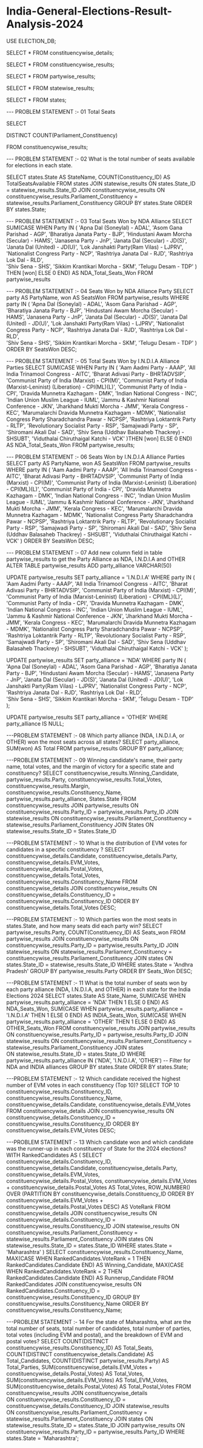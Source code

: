 # India-General-Elections-Result-Analysis-2024

USE ELECTION_DB;


SELECT * FROM constituencywise_details;

SELECT * FROM constituencywise_results;

SELECT * FROM partywise_results;

SELECT * FROM statewise_results;

SELECT * FROM states;





--- PROBLEM STATEMENT :- 01  Total Seats

SELECT 

DISTINCT COUNT(Parliament_Constituency)

FROM constituencywise_results;



--- PROBLEM STATEMENT :- 02 What is the total number of seats available for elections in each state.

SELECT states.State AS StateName, COUNT(Constituency_ID) AS TotalSeatsAvailable
FROM states
JOIN 
	statewise_results
	ON states.State_ID = statewise_results.State_ID
JOIN 
	constituencywise_results
	ON constituencywise_results.Parliament_Constituency = statewise_results.Parliament_Constituency
GROUP BY 
		states.State
ORDER BY
		states.State;

--- PROBLEM STATEMENT :- 03 Total Seats Won by NDA Alliance
SELECT 
	SUM(CASE
		WHEN Party IN (
		'Apna Dal (Soneylal) - ADAL',
		'Asom Gana Parishad - AGP',
		'Bharatiya Janata Party - BJP',
		'Hindustani Awam Morcha (Secular) - HAMS',
		'Janasena Party - JnP',
		'Janata Dal  (Secular) - JD(S)',
		'Janata Dal  (United) - JD(U)',
		'Lok Janshakti Party(Ram Vilas) - LJPRV',
		'Nationalist Congress Party - NCP',
		'Rashtriya Janata Dal - RJD',
		'Rashtriya Lok Dal - RLD',	
		'Shiv Sena - SHS',
		'Sikkim Krantikari Morcha - SKM',
		'Telugu Desam - TDP'
		) THEN [won]
		ELSE 0
	END) AS NDA_Total_Seats_Won
FROM partywise_results

--- PROBLEM STATEMENT :- 04 Seats Won by NDA Alliance Party
SELECT 
	party AS PartyName,
	won AS SeatsWon
	FROM 
		partywise_results
	WHERE 
		party IN (
		'Apna Dal (Soneylal) - ADAL',
		'Asom Gana Parishad - AGP',
		'Bharatiya Janata Party - BJP',
		'Hindustani Awam Morcha (Secular) - HAMS',
		'Janasena Party - JnP',
		'Janata Dal  (Secular) - JD(S)',
		'Janata Dal  (United) - JD(U)',
		'Lok Janshakti Party(Ram Vilas) - LJPRV',
		'Nationalist Congress Party - NCP',
		'Rashtriya Janata Dal - RJD',
		'Rashtriya Lok Dal - RLD',	
		'Shiv Sena - SHS',
		'Sikkim Krantikari Morcha - SKM',
		'Telugu Desam - TDP'
		)
ORDER BY SeatsWon DESC;

--- PROBLEM STATEMENT :- 05 Total Seats Won by I.N.D.I.A Alliance Parties
SELECT
	SUM(CASE
		WHEN Party IN (
			'Aam Aadmi Party - AAAP',
			'All India Trinamool Congress - AITC',
			'Bharat Adivasi Party - BHRTADVSIP',
			'Communist Party of India  (Marxist) - CPI(M)',
			'Communist Party of India  (Marxist-Leninist)  (Liberation) - CPI(ML)(L)',
			'Communist Party of India - CPI',
			'Dravida Munnetra Kazhagam - DMK',
			'Indian National Congress - INC',
			'Indian Union Muslim League - IUML',
			'Jammu & Kashmir National Conference - JKN',
			'Jharkhand Mukti Morcha - JMM',
			'Kerala Congress - KEC',
			'Marumalarchi Dravida Munnetra Kazhagam - MDMK',
			'Nationalist Congress Party Sharadchandra Pawar - NCPSP',
			'Rashtriya Loktantrik Party - RLTP',
			'Revolutionary Socialist Party - RSP',
			'Samajwadi Party - SP',
			'Shiromani Akali Dal - SAD',
			'Shiv Sena (Uddhav Balasaheb Thackrey) - SHSUBT',
			'Viduthalai Chiruthaigal Katchi - VCK'
			)THEN [won]
		ELSE 0
	END) AS NDA_Total_Seats_Won
FROM partywise_results;

--- PROBLEM STATEMENT :- 06 Seats Won by I.N.D.I.A Alliance Parties
SELECT 
	party AS PartyName,
	won AS SeatsWon
	FROM 
		partywise_results
	WHERE 
		party IN (
			'Aam Aadmi Party - AAAP',
			'All India Trinamool Congress - AITC',
			'Bharat Adivasi Party - BHRTADVSIP',
			'Communist Party of India  (Marxist) - CPI(M)',
			'Communist Party of India  (Marxist-Leninist)  (Liberation) - CPI(ML)(L)',
			'Communist Party of India - CPI',
			'Dravida Munnetra Kazhagam - DMK',
			'Indian National Congress - INC',
			'Indian Union Muslim League - IUML',
			'Jammu & Kashmir National Conference - JKN',
			'Jharkhand Mukti Morcha - JMM',
			'Kerala Congress - KEC',
			'Marumalarchi Dravida Munnetra Kazhagam - MDMK',
			'Nationalist Congress Party Sharadchandra Pawar - NCPSP',
			'Rashtriya Loktantrik Party - RLTP',
			'Revolutionary Socialist Party - RSP',
			'Samajwadi Party - SP',
			'Shiromani Akali Dal - SAD',
			'Shiv Sena (Uddhav Balasaheb Thackrey) - SHSUBT',
			'Viduthalai Chiruthaigal Katchi - VCK'
		)
ORDER BY SeatsWon DESC;

--- PROBLEM STATEMENT :- 07 Add new column field in table partywise_results to get the Party Alliance as NDA, I.N.D.I.A and OTHER
ALTER TABLE partywise_results
ADD party_alliance VARCHAR(50)
 
UPDATE partywise_results
SET party_alliance = 'I.N.D.I.A'
WHERE party IN ( 
			'Aam Aadmi Party - AAAP',
			'All India Trinamool Congress - AITC',
			'Bharat Adivasi Party - BHRTADVSIP',
			'Communist Party of India  (Marxist) - CPI(M)',
			'Communist Party of India  (Marxist-Leninist)  (Liberation) - CPI(ML)(L)',
			'Communist Party of India - CPI',
			'Dravida Munnetra Kazhagam - DMK',
			'Indian National Congress - INC',
			'Indian Union Muslim League - IUML',
			'Jammu & Kashmir National Conference - JKN',
			'Jharkhand Mukti Morcha - JMM',
			'Kerala Congress - KEC',
			'Marumalarchi Dravida Munnetra Kazhagam - MDMK',
			'Nationalist Congress Party Sharadchandra Pawar - NCPSP',
			'Rashtriya Loktantrik Party - RLTP',
			'Revolutionary Socialist Party - RSP',
			'Samajwadi Party - SP',
			'Shiromani Akali Dal - SAD',
			'Shiv Sena (Uddhav Balasaheb Thackrey) - SHSUBT',
			'Viduthalai Chiruthaigal Katchi - VCK'
			);

UPDATE partywise_results
SET party_alliance = 'NDA'
WHERE party IN ( 
		'Apna Dal (Soneylal) - ADAL',
		'Asom Gana Parishad - AGP',
		'Bharatiya Janata Party - BJP',
		'Hindustani Awam Morcha (Secular) - HAMS',
		'Janasena Party - JnP',
		'Janata Dal  (Secular) - JD(S)',
		'Janata Dal  (United) - JD(U)',
		'Lok Janshakti Party(Ram Vilas) - LJPRV',
		'Nationalist Congress Party - NCP',
		'Rashtriya Janata Dal - RJD',
		'Rashtriya Lok Dal - RLD',	
		'Shiv Sena - SHS',
		'Sikkim Krantikari Morcha - SKM',
		'Telugu Desam - TDP'
		);

UPDATE partywise_results
SET party_alliance = 'OTHER'
WHERE party_alliance IS NULL;

---PROBLEM STATEMENT :- 08 Which party alliance (NDA, I.N.D.I.A, or OTHER) won the most seats across all states?
SELECT 
		party_alliance,
	SUM(won) AS Total
FROM partywise_results
GROUP BY party_alliance;

---PROBLEM STATEMENT :- 09 Winning candidate's name, their party name, total votes, and the margin of victory for a specific state and constituency?
SELECT constituencywise_results.Winning_Candidate,
	   partywise_results.Party,
	   constituencywise_results.Total_Votes,
	   constituencywise_results.Margin,
	   constituencywise_results.Constituency_Name,
	   partywise_results.party_alliance,
	   States.State
FROM constituencywise_results
JOIN partywise_results
	ON constituencywise_results.Party_ID = partywise_results.Party_ID
JOIN statewise_results
	ON constituencywise_results.Parliament_Constituency = statewise_results.Parliament_Constituency
JOIN States 
	ON statewise_results.State_ID = States.State_ID

---PROBLEM STATEMENT :- 10 What is the distribution of EVM votes for candidates in a specific constituency ?
SELECT constituencywise_details.Candidate,
	   constituencywise_details.Party,
	   constituencywise_details.EVM_Votes,
	   constituencywise_details.Postal_Votes,
	   constituencywise_details.Total_Votes,
	   constituencywise_results.Constituency_Name
FROM constituencywise_details
JOIN constituencywise_results
	ON constituencywise_details.Constituency_ID = constituencywise_results.Constituency_ID
ORDER BY constituencywise_details.Total_Votes DESC;

---PROBLEM STATEMENT :- 10 Which parties won the most seats in states.State, and how many seats did each party win?
SELECT partywise_results.Party,
	   COUNT(Constituency_ID) AS Seats_won
FROM partywise_results
JOIN constituencywise_results
	ON constituencywise_results.Party_ID = partywise_results.Party_ID
JOIN statewise_results
	ON statewise_results.Parliament_Constituency = constituencywise_results.Parliament_Constituency
JOIN states
	ON states.State_ID = statewise_results.State_ID
WHERE states.State = 'Andhra Pradesh'
GROUP BY partywise_results.Party
ORDER BY Seats_Won DESC;

---PROBLEM STATEMENT :- 11 What is the total number of seats won by each party alliance (NDA, I.N.D.I.A, and OTHER) in each state for the India Elections 2024
SELECT 
    states.State AS State_Name,
    SUM(CASE WHEN partywise_results.party_alliance = 'NDA' THEN 1 ELSE 0 END) AS NDA_Seats_Won,
    SUM(CASE WHEN partywise_results.party_alliance = 'I.N.D.I.A' THEN 1 ELSE 0 END) AS INDIA_Seats_Won,
	SUM(CASE WHEN partywise_results.party_alliance = 'OTHER' THEN 1 ELSE 0 END) AS OTHER_Seats_Won
FROM constituencywise_results
JOIN partywise_results
	ON constituencywise_results.Party_ID = partywise_results.Party_ID
JOIN statewise_results 
	ON constituencywise_results.Parliament_Constituency = statewise_results.Parliament_Constituency
JOIN states  
	ON statewise_results.State_ID = states.State_ID
WHERE partywise_results.party_alliance IN ('NDA', 'I.N.D.I.A',  'OTHER')  -- Filter for NDA and INDIA alliances
GROUP BY states.State
ORDER BY states.State;

---PROBLEM STATEMENT :- 12 Which candidate received the highest number of EVM votes in each constituency (Top 10)?
SELECT TOP 10
	   constituencywise_results.Constituency_ID,
	   constituencywise_results.Constituency_Name,
	   constituencywise_details.Candidate,
	   constituencywise_details.EVM_Votes
FROM constituencywise_details
JOIN constituencywise_results
	ON constituencywise_details.Constituency_ID = constituencywise_results.Constituency_ID
ORDER BY constituencywise_details.EVM_Votes DESC;

---PROBLEM STATEMENT :- 13 Which candidate won and which candidate was the runner-up in each constituency of State for the 2024 elections?
WITH RankedCandidates AS (
    SELECT 
        constituencywise_details.Constituency_ID,
        constituencywise_details.Candidate,
        constituencywise_details.Party,
        constituencywise_details.EVM_Votes,
        constituencywise_details.Postal_Votes,
        constituencywise_details.EVM_Votes + constituencywise_details.Postal_Votes AS Total_Votes,
        ROW_NUMBER() OVER (PARTITION BY constituencywise_details.Constituency_ID ORDER BY constituencywise_details.EVM_Votes + constituencywise_details.Postal_Votes DESC) AS VoteRank
    FROM constituencywise_details 
    JOIN constituencywise_results 
		ON constituencywise_details.Constituency_ID = constituencywise_results.Constituency_ID
    JOIN statewise_results 
		ON constituencywise_results.Parliament_Constituency = statewise_results.Parliament_Constituency
    JOIN states
		ON statewise_results.State_ID = states.State_ID
    WHERE states.State = 'Maharashtra'
)
SELECT 
    constituencywise_results.Constituency_Name,
    MAX(CASE WHEN RankedCandidates.VoteRank = 1 THEN RankedCandidates.Candidate END) AS Winning_Candidate,
    MAX(CASE WHEN RankedCandidates.VoteRank = 2 THEN RankedCandidates.Candidate END) AS Runnerup_Candidate
FROM RankedCandidates 
JOIN constituencywise_results
	ON RankedCandidates.Constituency_ID = constituencywise_results.Constituency_ID
GROUP BY constituencywise_results.Constituency_Name
ORDER BY constituencywise_results.Constituency_Name;

---PROBLEM STATEMENT :- 14 For the state of Maharashtra, what are the total number of seats, total number of candidates, total number of parties, total votes (including EVM and postal), and the breakdown of EVM and postal votes?
SELECT 
    COUNT(DISTINCT constituencywise_results.Constituency_ID) AS Total_Seats,
    COUNT(DISTINCT constituencywise_details.Candidate) AS Total_Candidates,
    COUNT(DISTINCT partywise_results.Party) AS Total_Parties,
    SUM(constituencywise_details.EVM_Votes + constituencywise_details.Postal_Votes) AS Total_Votes,
    SUM(constituencywise_details.EVM_Votes) AS Total_EVM_Votes,
    SUM(constituencywise_details.Postal_Votes) AS Total_Postal_Votes
FROM constituencywise_results 
JOIN constituencywise_details  
	ON constituencywise_results.Constituency_ID = constituencywise_details.Constituency_ID
JOIN statewise_results  
	ON constituencywise_results.Parliament_Constituency = statewise_results.Parliament_Constituency
JOIN states
	ON statewise_results.State_ID = states.State_ID
JOIN partywise_results 
	ON constituencywise_results.Party_ID = partywise_results.Party_ID
WHERE states.State = 'Maharashtra';
